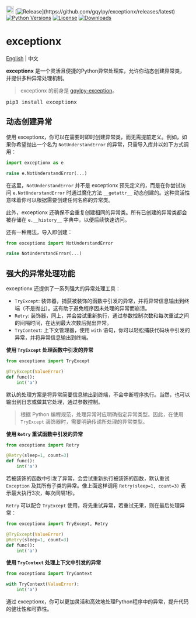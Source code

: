 [<img alt="LOGO" src="http://gqylpy.com/static/img/favicon.ico" height="21" width="21"/>](http://www.gqylpy.com)
[![Release](https://img.shields.io/github/release/gqylpy/exceptionx.svg?style=flat-square")](https://github.com/gqylpy/exceptionx/releases/latest)
[![Python Versions](https://img.shields.io/pypi/pyversions/exceptionx)](https://pypi.org/project/exceptionx)
[![License](https://img.shields.io/pypi/l/exceptionx)](https://github.com/gqylpy/exceptionx/blob/master/LICENSE)
[![Downloads](https://static.pepy.tech/badge/exceptionx)](https://pepy.tech/project/exceptionx)

# exceptionx
[English](README.md) | 中文

__exceptionx__ 是一个灵活且便捷的Python异常处理库，允许你动态创建异常类，并提供多种异常处理机制。
> exceptionx 的前身是 [gqylpy-exception](https://github.com/gqylpy/gqylpy-exception)。

<kbd>pip3 install exceptionx</kbd>

## 动态创建异常

使用 exceptionx，你可以在需要时即时创建异常类，而无需提前定义。例如，如果你希望抛出一个名为 `NotUnderstandError` 的异常，只需导入库并以如下方式调用：
```python
import exceptionx as e

raise e.NotUnderstandError(...)
```

在这里，`NotUnderstandError` 并不是 exceptionx 预先定义的，而是在你尝试访问 `e.NotUnderstandError` 时通过魔化方法 `__getattr__` 动态创建的。这种灵活性意味着你可以根据需要创建任何名称的异常类。

此外，exceptionx 还确保不会重复创建相同的异常类。所有已创建的异常类都会被存储在 `e.__history__` 字典中，以便后续快速访问。

还有一种用法，导入即创建：
```python
from exceptionx import NotUnderstandError

raise NotUnderstandError(...)
```

## 强大的异常处理功能

exceptionx 还提供了一系列强大的异常处理工具：
- `TryExcept`: 装饰器，捕获被装饰的函数中引发的异常，并将异常信息输出到终端（不是抛出）。这有助于避免程序因未处理的异常而崩溃。
- `Retry`: 装饰器，同上，并会尝试重新执行，通过参数控制次数和每次重试之间的间隔时间，在达到最大次数后抛出异常。
- `TryContext`: 上下文管理器，使用 `with` 语句，你可以轻松捕获代码块中引发的异常，并将异常信息输出到终端。

**使用 `TryExcept` 处理函数中引发的异常**
```python
from exceptionx import TryExcept

@TryExcept(ValueError)
def func():
    int('a')
```
默认的处理方案是将异常简要信息输出到终端，不会中断程序执行。当然，也可以输出到日志或做其它处理，通过参数控制。

> 根据 Python 编程规范，处理异常时应明确指定异常类型。因此，在使用 `TryExcept` 装饰器时，需要明确传递所处理的异常类型。

**使用 `Retry` 重试函数中引发的异常**
```python
from exceptionx import Retry

@Retry(sleep=1, count=3)
def func():
    int('a')
```
若被装饰的函数中引发了异常，会尝试重新执行被装饰的函数，默认重试 `Exception` 及其所有子类的异常。像上面这样调用 `Retry(sleep=1, count=3)` 表示最大执行3次，每次间隔1秒。

`Retry` 可以配合 `TryExcept` 使用，将先重试异常，若重试无果，则在最后处理异常：
```python
from exceptionx import TryExcept, Retry

@TryExcept(ValueError)
@Retry(sleep=1, count=3)
def func():
    int('a')
```

**使用 `TryContext` 处理上下文中引发的异常**
```python
from exceptionx import TryContext

with TryContext(ValueError):
    int('a')
```

通过 exceptionx，你可以更加灵活和高效地处理Python程序中的异常，提升代码的健壮性和可靠性。
